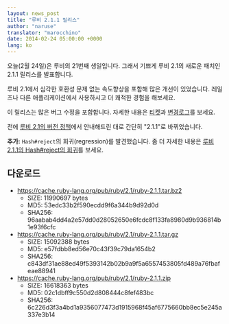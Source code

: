 ```yaml
---
layout: news_post
title: "루비 2.1.1 릴리스"
author: "naruse"
translator: "marocchino"
date: 2014-02-24 05:00:00 +0000
lang: ko
---
```


오늘(2월 24일)은 루비의 21번째 생일입니다.
그래서 기쁘게 루비 2.1의 새로운 패치인 2.1.1 릴리스를 발표합니다.

루비 2.1에서 심각한 호환성 문제 없는 속도향상을 포함해 많은 개선이 있었습니다.
레일즈나 다른 애플리케이션에서 사용하시고 더 쾌적한 경험을 해보세요.

이 릴리스는 많은 버그 수정을 포함합니다.
자세한 내용은 [티켓](https://bugs.ruby-lang.org/projects/ruby-21/issues?set_filter=1&amp;status_id=5)과
[변경로그](http://svn.ruby-lang.org/repos/ruby/tags/v2_1_1/ChangeLog)를 보세요.

전에 [루비 2.1의 버전 정책](https://www.ruby-lang.org/ko/news/2013/12/21/ruby-version-policy-changes-with-2-1-0/)에서 안내해드린 대로 간단히 "2.1.1"로 바뀌었습니다.

**추가:** `Hash#reject`의 회귀(regression)를 발견했습니다. 좀 더 자세한 내용은
[루비 2.1.1의 Hash#reject의 회귀](https://www.ruby-lang.org/ko/news/2014/03/10/regression-of-hash-reject-in-ruby-2-1-1/)를
보세요.

## 다운로드

* <https://cache.ruby-lang.org/pub/ruby/2.1/ruby-2.1.1.tar.bz2>
  * SIZE:   11990697 bytes
  * MD5:    53edc33b2f590ecdd9f6a344b9d92d0d
  * SHA256: 96aabab4dd4a2e57dd0d28052650e6fcdc8f133fa8980d9b936814b1e93f6cfc
* <https://cache.ruby-lang.org/pub/ruby/2.1/ruby-2.1.1.tar.gz>
  * SIZE:   15092388 bytes
  * MD5:    e57fdbb8ed56e70c43f39c79da1654b2
  * SHA256: c843df31ae88ed49f5393142b02b9a9f5a6557453805fd489a76fbafeae88941
* <https://cache.ruby-lang.org/pub/ruby/2.1/ruby-2.1.1.zip>
  * SIZE:   16618363 bytes
  * MD5:    02c1dbff9c550d2d808444c8fef483bc
  * SHA256: 6c226d3f3a4bd1a9356077473d1915968f45af6775660bb8ec5e245a337e3b14

